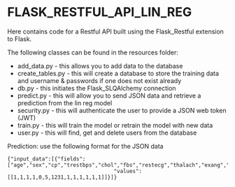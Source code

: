 # FLASK_RESTFUL_API_LIN_REG

Here contains code for a Restful API built using the Flask_Restful extension to Flask. 

The following classes can be found in the resources folder:
- add_data.py - this allows you to add data to the database
- create_tables.py - this will create a database to store the training data and username & passwords if one does not exist already
- db.py - this initiates the Flask_SLQAlchemy connection
- predict.py - this will allow you to send JSON data and retrieve a prediction from the lin reg model
- security.py - this will authenticate the user to provide a JSON web token (JWT)
- train.py - this will train the model or retrain the model with new data
- user.py - this will find, get and delete users from the database

Prediction: use the following format for the JSON data
```
{"input_data":[{"fields":["age","sex","cp","trestbps","chol","fbs","restecg","thalach","exang","oldpeak","slope","ca","thal"],
                                  "values":[[1,1,1,1,0,5,1231,1,1,1,1,1,1]]}]}
```
